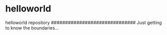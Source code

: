 # helloworld
helloworld repository
##############################
Just getting to know the boundaries...
